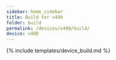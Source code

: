 ```yaml
---
sidebar: home_sidebar
title: Build for v400
folder: build
permalink: /devices/v400/build/
device: v400
---
```

{% include templates/device_build.md %}
